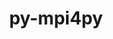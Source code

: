 ---
title: "py-mpi4py"
layout: cache
categories: [package, develop-2025-02-16]
meta: {"compilers": ["gcc@=11.1.0", "gcc@=11.4.0", "gcc@=13.2.0", "oneapi@=2024.2.1"], "num_specs": 11, "num_specs_by_stack": {"data-vis-sdk": 1, "e4s": 4, "e4s-oneapi": 1, "e4s-rocm-external": 1, "ml-linux-aarch64-cpu": 1, "ml-linux-aarch64-cuda": 2, "ml-linux-x86_64-cpu": 1, "root": 11}, "oss": ["ubuntu20.04", "ubuntu22.04", "ubuntu24.04"], "platforms": ["linux"], "stacks": ["data-vis-sdk", "e4s", "e4s-oneapi", "e4s-rocm-external", "ml-linux-aarch64-cpu", "ml-linux-aarch64-cuda", "ml-linux-x86_64-cpu", "root"], "targets": ["aarch64", "x86_64_v3"], "versions": ["3.1.6", "4.0.1"]}
spec_details: [{"compiler": "gcc@=11.1.0", "hash": "pxfakdbhshtcv7qsb2hm23swfkwboplp", "os": "ubuntu20.04", "platform": "linux", "size": "-", "stacks": ["data-vis-sdk", "root"], "tarball": "https://binaries.spack.io/develop-2025-02-16/build_cache/linux-ubuntu20.04-x86_64_v3/gcc-11.1.0/py-mpi4py-3.1.6/linux-ubuntu20.04-x86_64_v3-gcc-11.1.0-py-mpi4py-3.1.6-pxfakdbhshtcv7qsb2hm23swfkwboplp.spack", "target": "x86_64_v3", "variants": ["build_system=python_pip"], "versions": ["3.1.6"]}, {"compiler": "gcc@=11.4.0", "hash": "kb6q65nsd6plffyx7cwwoi5asf37oa4f", "os": "ubuntu22.04", "platform": "linux", "size": "-", "stacks": ["e4s", "root"], "tarball": "https://binaries.spack.io/develop-2025-02-16/build_cache/linux-ubuntu22.04-x86_64_v3/gcc-11.4.0/py-mpi4py-4.0.1/linux-ubuntu22.04-x86_64_v3-gcc-11.4.0-py-mpi4py-4.0.1-kb6q65nsd6plffyx7cwwoi5asf37oa4f.spack", "target": "x86_64_v3", "variants": ["build_system=python_pip"], "versions": ["4.0.1"]}, {"compiler": "gcc@=11.4.0", "hash": "md3s3f56mdxny3y34s35ojcrhp3heozs", "os": "ubuntu22.04", "platform": "linux", "size": "-", "stacks": ["e4s", "root"], "tarball": "https://binaries.spack.io/develop-2025-02-16/build_cache/linux-ubuntu22.04-x86_64_v3/gcc-11.4.0/py-mpi4py-4.0.1/linux-ubuntu22.04-x86_64_v3-gcc-11.4.0-py-mpi4py-4.0.1-md3s3f56mdxny3y34s35ojcrhp3heozs.spack", "target": "x86_64_v3", "variants": ["build_system=python_pip"], "versions": ["4.0.1"]}, {"compiler": "gcc@=11.4.0", "hash": "ttsephgdykgx74y7uawlzjslep57e7vi", "os": "ubuntu22.04", "platform": "linux", "size": "-", "stacks": ["e4s", "root"], "tarball": "https://binaries.spack.io/develop-2025-02-16/build_cache/linux-ubuntu22.04-x86_64_v3/gcc-11.4.0/py-mpi4py-4.0.1/linux-ubuntu22.04-x86_64_v3-gcc-11.4.0-py-mpi4py-4.0.1-ttsephgdykgx74y7uawlzjslep57e7vi.spack", "target": "x86_64_v3", "variants": ["build_system=python_pip"], "versions": ["4.0.1"]}, {"compiler": "gcc@=11.4.0", "hash": "ehujcjp2zayzwxxcoddtakdhxhfvqnzt", "os": "ubuntu22.04", "platform": "linux", "size": "-", "stacks": ["e4s-rocm-external", "root"], "tarball": "https://binaries.spack.io/develop-2025-02-16/build_cache/linux-ubuntu22.04-x86_64_v3/gcc-11.4.0/py-mpi4py-4.0.1/linux-ubuntu22.04-x86_64_v3-gcc-11.4.0-py-mpi4py-4.0.1-ehujcjp2zayzwxxcoddtakdhxhfvqnzt.spack", "target": "x86_64_v3", "variants": ["build_system=python_pip"], "versions": ["4.0.1"]}, {"compiler": "gcc@=11.4.0", "hash": "dp2zj6lxh6zgpopx4dtayrjrsygtnmym", "os": "ubuntu22.04", "platform": "linux", "size": "-", "stacks": ["e4s", "root"], "tarball": "https://binaries.spack.io/develop-2025-02-16/build_cache/linux-ubuntu22.04-x86_64_v3/gcc-11.4.0/py-mpi4py-4.0.1/linux-ubuntu22.04-x86_64_v3-gcc-11.4.0-py-mpi4py-4.0.1-dp2zj6lxh6zgpopx4dtayrjrsygtnmym.spack", "target": "x86_64_v3", "variants": ["build_system=python_pip"], "versions": ["4.0.1"]}, {"compiler": "oneapi@=2024.2.1", "hash": "waapd4pzzachgqejal46vcr4qgop5lp3", "os": "ubuntu22.04", "platform": "linux", "size": "-", "stacks": ["e4s-oneapi", "root"], "tarball": "https://binaries.spack.io/develop-2025-02-16/build_cache/linux-ubuntu22.04-x86_64_v3/oneapi-2024.2.1/py-mpi4py-4.0.1/linux-ubuntu22.04-x86_64_v3-oneapi-2024.2.1-py-mpi4py-4.0.1-waapd4pzzachgqejal46vcr4qgop5lp3.spack", "target": "x86_64_v3", "variants": ["build_system=python_pip"], "versions": ["4.0.1"]}, {"compiler": "gcc@=13.2.0", "hash": "z6za35oh3auhmjqqmcxntjbnjeilufc5", "os": "ubuntu24.04", "platform": "linux", "size": "-", "stacks": ["ml-linux-aarch64-cpu", "root"], "tarball": "https://binaries.spack.io/develop-2025-02-16/build_cache/linux-ubuntu24.04-aarch64/gcc-13.2.0/py-mpi4py-4.0.1/linux-ubuntu24.04-aarch64-gcc-13.2.0-py-mpi4py-4.0.1-z6za35oh3auhmjqqmcxntjbnjeilufc5.spack", "target": "aarch64", "variants": ["build_system=python_pip"], "versions": ["4.0.1"]}, {"compiler": "gcc@=13.2.0", "hash": "hprgzx752vcgvp3ibnk2rpcueankap43", "os": "ubuntu24.04", "platform": "linux", "size": "-", "stacks": ["ml-linux-aarch64-cuda", "root"], "tarball": "https://binaries.spack.io/develop-2025-02-16/build_cache/linux-ubuntu24.04-aarch64/gcc-13.2.0/py-mpi4py-4.0.1/linux-ubuntu24.04-aarch64-gcc-13.2.0-py-mpi4py-4.0.1-hprgzx752vcgvp3ibnk2rpcueankap43.spack", "target": "aarch64", "variants": ["build_system=python_pip"], "versions": ["4.0.1"]}, {"compiler": "gcc@=13.2.0", "hash": "boo3f43ekpiq4ozqwv56jepumzfdu5ch", "os": "ubuntu24.04", "platform": "linux", "size": "-", "stacks": ["ml-linux-aarch64-cuda", "root"], "tarball": "https://binaries.spack.io/develop-2025-02-16/build_cache/linux-ubuntu24.04-aarch64/gcc-13.2.0/py-mpi4py-4.0.1/linux-ubuntu24.04-aarch64-gcc-13.2.0-py-mpi4py-4.0.1-boo3f43ekpiq4ozqwv56jepumzfdu5ch.spack", "target": "aarch64", "variants": ["build_system=python_pip"], "versions": ["4.0.1"]}, {"compiler": "gcc@=13.2.0", "hash": "zdejhh6dbqwlciebprawg4uhwx2qanu7", "os": "ubuntu24.04", "platform": "linux", "size": "-", "stacks": ["ml-linux-x86_64-cpu", "root"], "tarball": "https://binaries.spack.io/develop-2025-02-16/build_cache/linux-ubuntu24.04-x86_64_v3/gcc-13.2.0/py-mpi4py-4.0.1/linux-ubuntu24.04-x86_64_v3-gcc-13.2.0-py-mpi4py-4.0.1-zdejhh6dbqwlciebprawg4uhwx2qanu7.spack", "target": "x86_64_v3", "variants": ["build_system=python_pip"], "versions": ["4.0.1"]}]
---